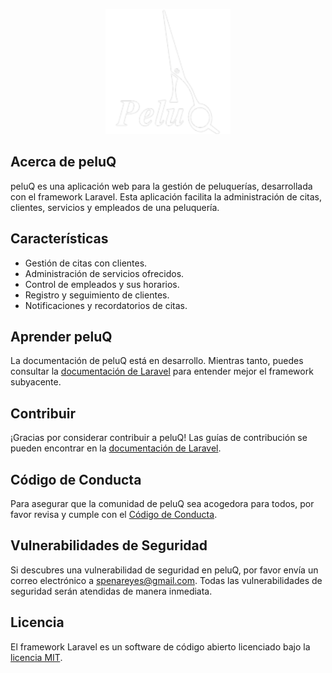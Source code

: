 <p align="center"><img src="public/img/logo.png" width="200" alt="Logo de peluQ"></p>

<p align="center">

</p>

## Acerca de peluQ

peluQ es una aplicación web para la gestión de peluquerías, desarrollada con el framework Laravel. Esta aplicación facilita la administración de citas, clientes, servicios y empleados de una peluquería.

## Características

- Gestión de citas con clientes.
- Administración de servicios ofrecidos.
- Control de empleados y sus horarios.
- Registro y seguimiento de clientes.
- Notificaciones y recordatorios de citas.

## Aprender peluQ

La documentación de peluQ está en desarrollo. Mientras tanto, puedes consultar la [documentación de Laravel](https://laravel.com/docs) para entender mejor el framework subyacente.

## Contribuir

¡Gracias por considerar contribuir a peluQ! Las guías de contribución se pueden encontrar en la [documentación de Laravel](https://laravel.com/docs/contributions).

## Código de Conducta

Para asegurar que la comunidad de peluQ sea acogedora para todos, por favor revisa y cumple con el [Código de Conducta](https://laravel.com/docs/contributions#code-of-conduct).

## Vulnerabilidades de Seguridad

Si descubres una vulnerabilidad de seguridad en peluQ, por favor envía un correo electrónico a [spenareyes@gmail.com](mailto:spenareyes@gmail.com). Todas las vulnerabilidades de seguridad serán atendidas de manera inmediata.

## Licencia

El framework Laravel es un software de código abierto licenciado bajo la [licencia MIT](https://opensource.org/licenses/MIT).
